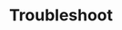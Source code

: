 ---
title: Troubleshoot
permalink: /module3/example_templates/troubleshoot
parent: example_templates
order: 6
---